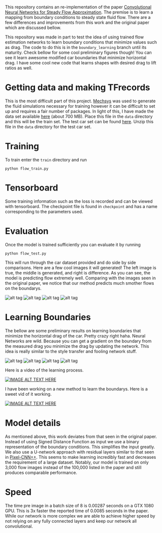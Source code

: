 

This repository contains an re-implementation of the paper [Convolutional Neural Networks for Steady Flow Approximation](https://www.autodeskresearch.com/publications/convolutional-neural-networks-steady-flow-approximation). The premise is to learn a mapping from boundary conditions to steady state fluid flow. There are a few differences and improvements from this work and the original paper which are discussed bellow.

This repository was made in part to test the idea of using trained flow estimation networks to learn boundary conditions that minimize values such as drag. The code to do this is in the `boundary_learning` branch until its maturity. Check bellow for some cool preliminary figures though! You can see it learn awesome modified car boundaries that minimize horizontal drag. I have some cool new code that learns shapes with desired drag to lift ratios as well.

# Getting data and making TFrecords
This is the most difficult part of this project. [Mechsys](http://mechsys.nongnu.org/) was used to generate the fluid simulations necessary for training however it can be difficult to set up and requires a fair number of packages. In light of this, I have made the data set available [here](https://drive.google.com/file/d/0BzsbU65NgrSuZDBMOW93OWpsMHM/view?usp=sharing) (about 700 MB). Place this file in the `data` directory and this will be the train set. The test car set can be found [here](https://drive.google.com/file/d/0BzsbU65NgrSuR2NRRjBRMDVHaDQ/view?usp=sharing). Unzip this file in the `data` directory for the test car set.


# Training
To train enter the `train` directory and run
```
python flow_train.py
```

# Tensorboard
Some training information such as the loss is recorded and can be viewed with tensorboard. The checkpoint file is found in `checkpoint` and has a name corresponding to the parameters used.

# Evaluation
Once the model is trained sufficiently you can evaluate it by running
```
python flow_test.py
```
This will run through the car dataset provided and do side by side comparisons. Here are a few cool images it will generated! The left image is true, the middle is generated, and right is difference. As you can see, the model is predicting flow extremely well. Comparing with the images seen in the original paper, we notice that our method predicts much smother flows on the boundarys.

![alt tag](https://github.com/loliverhennigh/Steady-State-Flow-With-Neural-Nets/blob/master/test/figs/car_flow_1.png)
![alt tag](https://github.com/loliverhennigh/Steady-State-Flow-With-Neural-Nets/blob/master/test/figs/car_flow_2.png)
![alt tag](https://github.com/loliverhennigh/Steady-State-Flow-With-Neural-Nets/blob/master/test/figs/car_flow_3.png)
![alt tag](https://github.com/loliverhennigh/Steady-State-Flow-With-Neural-Nets/blob/master/test/figs/car_flow_4.png)

# Learning Boundaries
The bellow are some preliminary results on learning boundaries that minimize the horizontal drag of the car. Pretty crazy right haha. Neural Networks are wild. Because you can get a gradient on the boundary from the measured drag you minimize the drag by updating the network. This idea is really similar to the style transfer and fooling network stuff.

![alt tag](https://github.com/loliverhennigh/Steady-State-Flow-With-Neural-Nets/blob/master/test/figs/generated_car_1.png)
![alt tag](https://github.com/loliverhennigh/Steady-State-Flow-With-Neural-Nets/blob/master/test/figs/generated_car_2.png)
![alt tag](https://github.com/loliverhennigh/Steady-State-Flow-With-Neural-Nets/blob/master/test/figs/generated_car_3.png)
![alt tag](https://github.com/loliverhennigh/Steady-State-Flow-With-Neural-Nets/blob/master/test/figs/generated_car_4.png)

Here is a video of the learning process.

[![IMAGE ALT TEXT HERE](http://img.youtube.com/vi/m28rnBexdGw/0.jpg)](https://www.youtube.com/watch?v=m28rnBexdGw)

I have been working on a new method to learn the boundarys. Here is a sweet vid of it working.

[![IMAGE ALT TEXT HERE](http://img.youtube.com/vi/AFAT0Izo1AM/0.jpg)](https://www.youtube.com/watch?v=AFAT0Izo1AM)

# Model details
As mentioned above, this work deviates from that seen in the original paper. Instead of using Signed Distance Function as input we use a binary representation of the boundary conditions. This simplifies the input greatly. We also use a U-network approach with residual layers similar to that seen in [Pixel-CNN++](https://github.com/openai/pixel-cnn). This seems to make learning incredibly fast and decreases the requirement of a large dataset. Notably, our model is trained on only 3,000 flow images instead of the 100,000 listed in the paper and still produces comparable performance.

# Speed
The time pre image in a batch size of 8 is 0.00287 seconds on a GTX 1080 GPU. This is 3x faster the reported time of 0.0085 seconds in the paper. While our network is more complex we are able to achieve higher speed by not relying on any fully connected layers and keep our network all convolutional.



